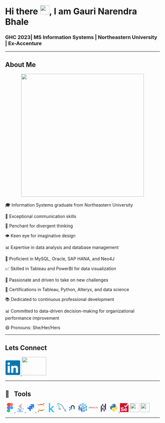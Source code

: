 ### <h1> Hi there <img src="https://raw.githubusercontent.com/MartinHeinz/MartinHeinz/master/wave.gif" width ="30" height ="30" />, I am Gauri Narendra Bhale </h1>

<h3> GHC 2023| MS Information Systems | Northeastern University | Ex-Accenture </h3>

---
<h2> About Me  </h2>

<p align="center">
<img src="https://tenor.com/view/digital-skola-bertalenta-digital-data-enthusiast-data-science-data-engineer-gif-21582984.gif" width ="400" height ="400" />
</p>

🎓 Information Systems graduate from Northeastern University


💬 Exceptional communication skills

🤔 Penchant for divergent thinking

👁️ Keen eye for imaginative design

📊 Expertise in data analysis and database management

💼 Proficient in MySQL, Oracle, SAP HANA, and Neo4J

📈 Skilled in Tableau and PowerBI for data visualization

🌟 Passionate and driven to take on new challenges

📜 Certifications in Tableau, Python, Alteryx, and data science

📚 Dedicated to continuous professional development

📊 Committed to data-driven decision-making for organizational performance improvement

😄 Pronouns: She/Her/Hers


---

<h2> Lets Connect  </h2>


<a href="https://www.linkedin.com/in/gauribhale/">
<img src="https://github.com/devicons/devicon/blob/master/icons/linkedin/linkedin-original.svg" width ="50" height ="50" />
</a>

<a href="https://public.tableau.com/app/profile/gauri.narendra.bhale">
<img src="https://public.tableau.com/s/sites/default/files/media/tableautips_30.png" width ="80" height ="60" />
</a>



---


<h2> 🚀 &nbsp; Tools</h2>

<a href="https://www.figma.com/"><img src="https://github.com/devicons/devicon/blob/master/icons/figma/figma-original.svg" width ="30" height ="30" /> </a> 
<a href="https://www.java.com/en/"><img src="https://github.com/devicons/devicon/blob/master/icons/java/java-original.svg" width ="30" height ="30" /> </a> 
<a href="https://www.atlassian.com/software/jira"><img src="https://github.com/devicons/devicon/blob/master/icons/jira/jira-original.svg"  width ="30" height ="30" /> </a> 
<a href="https://jupyter.org/"><img src="https://github.com/devicons/devicon/blob/master/icons/jupyter/jupyter-original.svg" width ="30" height ="30"/></a>
<a href="https://www.kaggle.com/"><img src="https://github.com/devicons/devicon/blob/master/icons/kaggle/kaggle-original.svg" width ="30" height ="30" /></a>
<a href="https://www.mysql.com/"><img src="https://github.com/devicons/devicon/blob/master/icons/mysql/mysql-original.svg" width ="30" height ="30" /></a>
<a href="https://neo4j.com/"><img src="https://github.com/devicons/devicon/blob/master/icons/neo4j/neo4j-original.svg" width ="30" height ="30" /></a>
<a href="https://numpy.org/"><img src="https://github.com/devicons/devicon/blob/master/icons/numpy/numpy-original.svg" width ="30" height ="30" /></a>
<a href="https://www.oracle.com/"><img src="https://github.com/devicons/devicon/blob/master/icons/oracle/oracle-original.svg" width ="30" height ="30" /></a>
<a href="https://pandas.pydata.org/"><img src="https://github.com/devicons/devicon/blob/master/icons/pandas/pandas-original.svg" width ="30" height ="30" /></a>
<a href="https://www.python.org/"><img src="https://github.com/devicons/devicon/blob/master/icons/python/python-original.svg" width ="30" height ="30" /> </a>
<a href="https://www.selenium.dev/"><img src="https://github.com/devicons/devicon/blob/master/icons/selenium/selenium-original.svg" width ="30" height ="30" /></a> 
<a href="https://www.selenium.dev/"><img src="https://github.com/OscarValerock/Power-BI-Icons/blob/master/Icons%20PNG/Power%20BI%20Icon.png" width ="30" height ="30" /></a>
<a href="https://www.selenium.dev/"><img src="http://www.thermodial.ie/wp-content/uploads/2012/07/air-conditioning-symbol_small.png" width ="30" height ="30" /></a>

---








<!--
**gauribhale12/gauribhale12** is a ✨ _special_ ✨ repository because its `README.md` (this file) appears on your GitHub profile.

Here are some ideas to get you started:

- 🔭 I’m currently working on ...
- 🌱 I’m currently learning ...
- 👯 I’m looking to collaborate on ...
- 🤔 I’m looking for help with ...
- 💬 Ask me about ...
- 📫 How to reach me: ...
- 😄 Pronouns: ...
- ⚡ Fun fact: ...
-->
